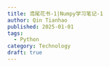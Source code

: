 ```yaml
---
title: 鸢尾花书-1|Numpy学习笔记-1
author: Qin Tianhao
published: 2025-01-01
tags:
  - Python
category: Technology
draft: true
---
```

